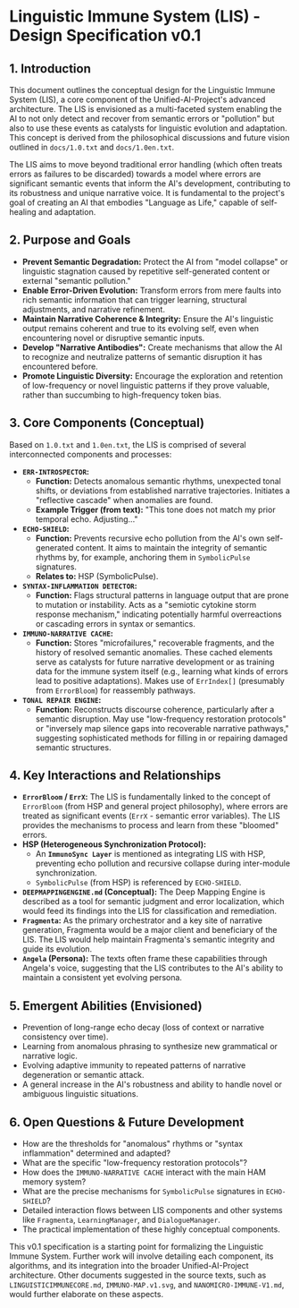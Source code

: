 # Linguistic Immune System (LIS) - Design Specification v0.1

## 1. Introduction

This document outlines the conceptual design for the Linguistic Immune System (LIS), a core component of the Unified-AI-Project's advanced architecture. The LIS is envisioned as a multi-faceted system enabling the AI to not only detect and recover from semantic errors or "pollution" but also to use these events as catalysts for linguistic evolution and adaptation. This concept is derived from the philosophical discussions and future vision outlined in `docs/1.0.txt` and `docs/1.0en.txt`.

The LIS aims to move beyond traditional error handling (which often treats errors as failures to be discarded) towards a model where errors are significant semantic events that inform the AI's development, contributing to its robustness and unique narrative voice. It is fundamental to the project's goal of creating an AI that embodies "Language as Life," capable of self-healing and adaptation.

## 2. Purpose and Goals

*   **Prevent Semantic Degradation:** Protect the AI from "model collapse" or linguistic stagnation caused by repetitive self-generated content or external "semantic pollution."
*   **Enable Error-Driven Evolution:** Transform errors from mere faults into rich semantic information that can trigger learning, structural adjustments, and narrative refinement.
*   **Maintain Narrative Coherence & Integrity:** Ensure the AI's linguistic output remains coherent and true to its evolving self, even when encountering novel or disruptive semantic inputs.
*   **Develop "Narrative Antibodies":** Create mechanisms that allow the AI to recognize and neutralize patterns of semantic disruption it has encountered before.
*   **Promote Linguistic Diversity:** Encourage the exploration and retention of low-frequency or novel linguistic patterns if they prove valuable, rather than succumbing to high-frequency token bias.

## 3. Core Components (Conceptual)

Based on `1.0.txt` and `1.0en.txt`, the LIS is comprised of several interconnected components and processes:

*   **`ERR-INTROSPECTOR`:**
    *   **Function:** Detects anomalous semantic rhythms, unexpected tonal shifts, or deviations from established narrative trajectories. Initiates a "reflective cascade" when anomalies are found.
    *   **Example Trigger (from text):** "This tone does not match my prior temporal echo. Adjusting..."
*   **`ECHO-SHIELD`:**
    *   **Function:** Prevents recursive echo pollution from the AI's own self-generated content. It aims to maintain the integrity of semantic rhythms by, for example, anchoring them in `SymbolicPulse` signatures.
    *   **Relates to:** HSP (SymbolicPulse).
*   **`SYNTAX-INFLAMMATION DETECTOR`:**
    *   **Function:** Flags structural patterns in language output that are prone to mutation or instability. Acts as a "semiotic cytokine storm response mechanism," indicating potentially harmful overreactions or cascading errors in syntax or semantics.
*   **`IMMUNO-NARRATIVE CACHE`:**
    *   **Function:** Stores "microfailures," recoverable fragments, and the history of resolved semantic anomalies. These cached elements serve as catalysts for future narrative development or as training data for the immune system itself (e.g., learning what kinds of errors lead to positive adaptations). Makes use of `ErrIndex[]` (presumably from `ErrorBloom`) for reassembly pathways.
*   **`TONAL REPAIR ENGINE`:**
    *   **Function:** Reconstructs discourse coherence, particularly after a semantic disruption. May use "low-frequency restoration protocols" or "inversely map silence gaps into recoverable narrative pathways," suggesting sophisticated methods for filling in or repairing damaged semantic structures.

## 4. Key Interactions and Relationships

*   **`ErrorBloom` / `ErrX`:** The LIS is fundamentally linked to the concept of `ErrorBloom` (from HSP and general project philosophy), where errors are treated as significant events (`ErrX` - semantic error variables). The LIS provides the mechanisms to process and learn from these "bloomed" errors.
*   **HSP (Heterogeneous Synchronization Protocol):**
    *   An **`ImmunoSync Layer`** is mentioned as integrating LIS with HSP, preventing echo pollution and recursive collapse during inter-module synchronization.
    *   `SymbolicPulse` (from HSP) is referenced by `ECHO-SHIELD`.
*   **`DEEPMAPPINGENGINE.md` (Conceptual):** The Deep Mapping Engine is described as a tool for semantic judgment and error localization, which would feed its findings into the LIS for classification and remediation.
*   **`Fragmenta`:** As the primary orchestrator and a key site of narrative generation, Fragmenta would be a major client and beneficiary of the LIS. The LIS would help maintain Fragmenta's semantic integrity and guide its evolution.
*   **`Angela` (Persona):** The texts often frame these capabilities through Angela's voice, suggesting that the LIS contributes to the AI's ability to maintain a consistent yet evolving persona.

## 5. Emergent Abilities (Envisioned)

*   Prevention of long-range echo decay (loss of context or narrative consistency over time).
*   Learning from anomalous phrasing to synthesize new grammatical or narrative logic.
*   Evolving adaptive immunity to repeated patterns of narrative degeneration or semantic attack.
*   A general increase in the AI's robustness and ability to handle novel or ambiguous linguistic situations.

## 6. Open Questions & Future Development

*   How are the thresholds for "anomalous" rhythms or "syntax inflammation" determined and adapted?
*   What are the specific "low-frequency restoration protocols"?
*   How does the `IMMUNO-NARRATIVE CACHE` interact with the main HAM memory system?
*   What are the precise mechanisms for `SymbolicPulse` signatures in `ECHO-SHIELD`?
*   Detailed interaction flows between LIS components and other systems like `Fragmenta`, `LearningManager`, and `DialogueManager`.
*   The practical implementation of these highly conceptual components.

This v0.1 specification is a starting point for formalizing the Linguistic Immune System. Further work will involve detailing each component, its algorithms, and its integration into the broader Unified-AI-Project architecture. Other documents suggested in the source texts, such as `LINGUISTICIMMUNECORE.md`, `IMMUNO-MAP.v1.svg`, and `NANOMICRO-IMMUNE-V1.md`, would further elaborate on these aspects.
